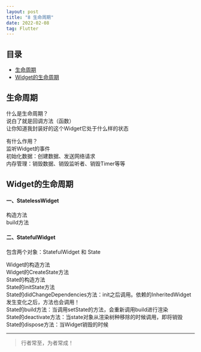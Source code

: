 ```yaml
---
layout: post
title: "8 生命周期"
date: 2022-02-08
tag: Flutter
---
```



## 目录
- [生命周期](#content1) 
- [Widget的生命周期](#content2)  




<!-- ************************************************ -->
## <a id="content1">生命周期</a>

什么是生命周期？    
说白了就是回调方法（函数）    
让你知道我封装好的这个Widget它处于什么样的状态

有什么作用？        
监听Widget的事件         
初始化数据：创建数据、发送网络请求           
内存管理：销毁数据、销毁监听者、销毁Timer等等 



<!-- ************************************************ -->
## <a id="content2">Widget的生命周期</a>

#### **一、StatelessWidget**  

构造方法     
build方法   

#### **二、StatefulWidget**     

包含两个对象：StatefulWidget 和 State   

Widget的构造方法         
Widget的CreateState方法          
State的构造方法          
State的initState方法        
State的didChangeDependencies方法：init之后调用。依赖的InheritedWidget发生变化之后，方法也会调用！              
State的build方法：当调用setState的方法，会重新调用build进行渲染           
State的deactivate方法：当state对象从渲染树种移除的时候调用，即将销毁               
State的dispose方法：当Widget销毁的时候                










----------
>  行者常至，为者常成！


